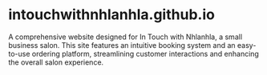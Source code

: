 # intouchwithnhlanhla.github.io
A comprehensive website designed for In Touch with Nhlanhla, a small business salon. This site features an intuitive booking system and an easy-to-use ordering platform, streamlining customer interactions and enhancing the overall salon experience.
